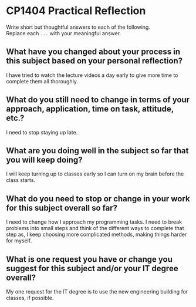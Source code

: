 # CP1404 Practical Reflection

Write short but thoughtful answers to each of the following.  
Replace each `...` with your meaningful answer.

## What have you changed about your process in this subject based on your personal reflection?

I have tried to watch the lecture videos a day early to give more time to complete them all thoroughly.

## What do you still need to change in terms of your approach, application, time on task, attitude, etc.?

I need to stop staying up late.

## What are you doing well in the subject so far that you will keep doing?

I will keep turning up to classes early so I can turn on my brain before the class starts.

## What do you need to stop or change in your work for this subject overall so far?

I need to change how I approach my programming tasks. I need to break problems into small steps and think of the
different ways to complete that step as, I keep choosing more complicated methods, making things harder for myself.

## What is one request you have or change you suggest for this subject and/or your IT degree overall?

My one request for the IT degree is to use the new engineering building for classes, if possible.

